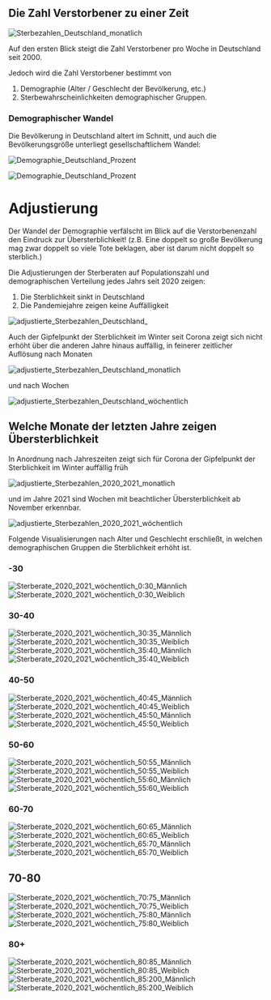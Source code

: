 ## Die Zahl Verstorbener zu einer Zeit 
![Sterbezahlen_Deutschland_monatlich](images/Sterbezahlen_Deutschland_monatlich.svg)

Auf den ersten Blick steigt die Zahl Verstorbener pro Woche in Deutschland seit 2000.

Jedoch wird die Zahl Verstorbener bestimmt von 
1. Demographie (Alter / Geschlecht der Bevölkerung, etc.)
2. Sterbewahrscheinlichkeiten demographischer Gruppen.


### Demographischer Wandel

Die Bevölkerung in Deutschland altert im Schnitt, und auch die Bevölkerungsgröße unterliegt gesellschaftlichem Wandel:

![Demographie_Deutschland_Prozent](images/Demographie_Deutschland_interpoliert.svg)

![Demographie_Deutschland_Prozent](images/Demographie_Deutschland_Prozent.svg)

# Adjustierung
Der Wandel der Demographie verfälscht im Blick auf die Verstorbenenzahl den Eindruck zur Übersterblichkeit!
(z.B. Eine doppelt so große Bevölkerung mag zwar doppelt so viele Tote beklagen, aber ist darum nicht doppelt so sterblich.)

Die Adjustierungen der Sterberaten auf Populationszahl und demographischen Verteilung jedes Jahrs seit 2020 zeigen:
1. Die Sterblichkeit sinkt in Deutschland
2. Die Pandemiejahre zeigen keine Auffälligkeit

![adjustierte_Sterbezahlen_Deutschland_](images/adjustierte_Sterbezahlen_Deutschland_jährlich.svg)

Auch der Gipfelpunkt der Sterblichkeit im Winter seit Corona zeigt sich nicht erhöht über die anderen Jahre hinaus auffällig,
in feinerer zeitlicher Auflösung nach Monaten

![adjustierte_Sterbezahlen_Deutschland_monatlich](images/adjustierte_Sterbezahlen_Deutschland_monatlich.svg)

und nach Wochen

![adjustierte_Sterbezahlen_Deutschland_wöchentlich](images/adjustierte_Sterbezahlen_Deutschland_wöchentlich.svg)

## Welche Monate der letzten Jahre zeigen Übersterblichkeit
In Anordnung nach Jahreszeiten zeigt sich für Corona der Gipfelpunkt der Sterblichkeit im Winter auffällig früh

![adjustierte_Sterbezahlen_2020_2021_monatlich](images/adjustierte_Sterbezahlen_2020_2021_monatlich.svg)

und im Jahre 2021 sind Wochen mit beachtlicher Übersterblichkeit ab November erkennbar.

![adjustierte_Sterbezahlen_2020_2021_wöchentlich](images/adjustierte_Sterbezahlen_2020_2021_wöchentlich.svg)

Folgende Visualisierungen nach Alter und Geschlecht erschließt, in welchen demographischen Gruppen die Sterblichkeit erhöht ist.

### -30
![Sterberate_2020_2021_wöchentlich_0:30_Männlich](images/Sterberate_2020_2021_wöchentlich_0:30_Männlich.svg)
![Sterberate_2020_2021_wöchentlich_0:30_Weiblich](images/Sterberate_2020_2021_wöchentlich_0:30_Weiblich.svg)
### 30-40
![Sterberate_2020_2021_wöchentlich_30:35_Männlich](images/Sterberate_2020_2021_wöchentlich_30:35_Männlich.svg)
![Sterberate_2020_2021_wöchentlich_30:35_Weiblich](images/Sterberate_2020_2021_wöchentlich_30:35_Weiblich.svg)
![Sterberate_2020_2021_wöchentlich_35:40_Männlich](images/Sterberate_2020_2021_wöchentlich_35:40_Männlich.svg)
![Sterberate_2020_2021_wöchentlich_35:40_Weiblich](images/Sterberate_2020_2021_wöchentlich_35:40_Weiblich.svg)
### 40-50
![Sterberate_2020_2021_wöchentlich_40:45_Männlich](images/Sterberate_2020_2021_wöchentlich_40:45_Männlich.svg)
![Sterberate_2020_2021_wöchentlich_40:45_Weiblich](images/Sterberate_2020_2021_wöchentlich_40:45_Weiblich.svg)
![Sterberate_2020_2021_wöchentlich_45:50_Männlich](images/Sterberate_2020_2021_wöchentlich_45:50_Männlich.svg)
![Sterberate_2020_2021_wöchentlich_45:50_Weiblich](images/Sterberate_2020_2021_wöchentlich_45:50_Weiblich.svg)
### 50-60
![Sterberate_2020_2021_wöchentlich_50:55_Männlich](images/Sterberate_2020_2021_wöchentlich_50:55_Männlich.svg)
![Sterberate_2020_2021_wöchentlich_50:55_Weiblich](images/Sterberate_2020_2021_wöchentlich_50:55_Weiblich.svg)
![Sterberate_2020_2021_wöchentlich_55:60_Männlich](images/Sterberate_2020_2021_wöchentlich_55:60_Männlich.svg)
![Sterberate_2020_2021_wöchentlich_55:60_Weiblich](images/Sterberate_2020_2021_wöchentlich_55:60_Weiblich.svg)
### 60-70
![Sterberate_2020_2021_wöchentlich_60:65_Männlich](images/Sterberate_2020_2021_wöchentlich_60:65_Männlich.svg)
![Sterberate_2020_2021_wöchentlich_60:65_Weiblich](images/Sterberate_2020_2021_wöchentlich_60:65_Weiblich.svg)
![Sterberate_2020_2021_wöchentlich_65:70_Männlich](images/Sterberate_2020_2021_wöchentlich_65:70_Männlich.svg)
![Sterberate_2020_2021_wöchentlich_65:70_Weiblich](images/Sterberate_2020_2021_wöchentlich_65:70_Weiblich.svg)
## 70-80
![Sterberate_2020_2021_wöchentlich_70:75_Männlich](images/Sterberate_2020_2021_wöchentlich_70:75_Männlich.svg)
![Sterberate_2020_2021_wöchentlich_70:75_Weiblich](images/Sterberate_2020_2021_wöchentlich_70:75_Weiblich.svg)
![Sterberate_2020_2021_wöchentlich_75:80_Männlich](images/Sterberate_2020_2021_wöchentlich_75:80_Männlich.svg)
![Sterberate_2020_2021_wöchentlich_75:80_Weiblich](images/Sterberate_2020_2021_wöchentlich_75:80_Weiblich.svg)
### 80+
![Sterberate_2020_2021_wöchentlich_80:85_Männlich](images/Sterberate_2020_2021_wöchentlich_80:85_Männlich.svg)
![Sterberate_2020_2021_wöchentlich_80:85_Weiblich](images/Sterberate_2020_2021_wöchentlich_80:85_Weiblich.svg)
![Sterberate_2020_2021_wöchentlich_85:200_Männlich](images/Sterberate_2020_2021_wöchentlich_85:200_Männlich.svg)
![Sterberate_2020_2021_wöchentlich_85:200_Weiblich](images/Sterberate_2020_2021_wöchentlich_85:200_Weiblich.svg)
